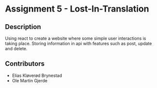 # Assignment 5 - Lost-In-Translation

## Description
Using react to create a website where some simple user interactions is taking place. Storing information in api with features such as post, update and delete.

## Contributors
- Elias Kløverød Brynestad
- Ole Martin Gjerde